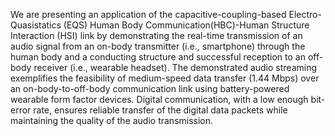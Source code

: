 We are presenting an application of the capacitive-coupling-based Electro-Quasistatics (EQS) Human Body Communication(HBC)-Human Structure Interaction (HSI) link by demonstrating the real-time transmission of an audio signal from an on-body transmitter (i.e., smartphone) through the human body and a conducting structure and successful reception to an off-body receiver (i.e., wearable headset). The demonstrated audio streaming exemplifies the feasibility of medium-speed data transfer (1.44 Mbps) over an on-body-to-off-body communication link using battery-powered wearable form factor devices. Digital communication, with a low enough bit-error rate, ensures reliable transfer of the digital data packets while maintaining the quality of the audio transmission. 
